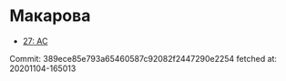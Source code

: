 # Макарова
- [27: AC](27.md)

Commit: 389ece85e793a65460587c92082f2447290e2254
 fetched at: 20201104-165013
